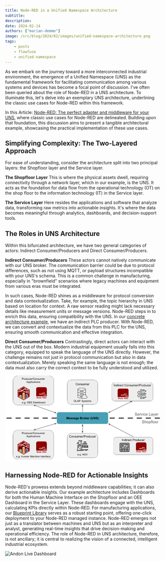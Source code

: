 ```yaml
---
title: Node-RED in a Unified Namespace Architecture
subtitle: 
description: 
date: 2024-02-14
authors: ["marian-demme"]
image: /src/blog/2024/02/images/unified-namespace-architecture.png
tags:
    - posts
    - flowfuse
    - unified-namespace
---
```


As we embark on the journey toward a more interconnected industrial environment, the emergence of a Unified Namespace (UNS) as the fundamental framework for facilitating communication among various systems and devices has become a focal point of discussion. I've often been queried about the role of Node-RED in a UNS architecture. To illuminate this, let's delve into an exemplary UNS architecture, underlining the classic use cases for Node-RED within this framework.

<!--more-->

In this Article: [Node-RED: The perfect adapter and middleware for your UNS](https://flowfuse.com/blog/2024/02/node-red-perfect-adapter-middleware-uns/), where classic use cases for Node-RED are delineated. Building upon that foundation, this discussion aims to present a tangible architectural example, showcasing the practical implementation of these use cases.


## Simplifying Complexity: The Two-Layered Approach

For ease of understanding, consider the architecture split into two principal layers: the Shopfloor layer and the Service layer.

**The Shopfloor Layer**
This is where the physical assets dwell, requiring connectivity through a network layer, which in our example, is the UNS. It acts as the foundation for data flow from the operational technology (OT) on the shop floor to the information technology (IT) in the Service layer.

**The Service Layer**
Here resides the applications and software that analyze data, transforming raw metrics into actionable insights. It's where the data becomes meaningful through analytics, dashboards, and decision-support tools.

## The Roles in UNS Architecture

Within this bifurcated architecture, we have two general categories of actors: Indirect Consumer/Producers and Direct Consumer/Producers.

**Indirect Consumer/Producers**
These actors cannot natively communicate with our UNS broker. The communication barrier could be due to protocol differences, such as not using MQTT, or payload structures incompatible with your UNS's schema. This is a common challenge in manufacturing, especially in "brownfield" scenarios where legacy machines and equipment from various eras must be integrated.

In such cases, Node-RED shines as a middleware for protocol conversion and data contextualization. Take, for example, the topic hierarchy in UNS based on location for context. A raw sensor reading might lack necessary details like measurement units or message versions. Node-RED steps in to enrich this data, ensuring compatibility with the UNS. In our [concrete architecture example](https://flowfuse.com/blog/2023/12/unified-namespace-data-modelling/), we have an indirect PLC producer. With Node-RED, we can convert and contextualize the data from this PLC for the UNS, ensuring smooth communication and effective integration.

**Direct Consumer/Producers**
Contrastingly, direct actors can interact with the UNS out of the box. Modern industrial equipment usually falls into this category, equipped to speak the language of the UNS directly. However, the challenge remains not just in protocol communication but also in data contextualization. Merely speaking the same language is not enough; the data must also carry the correct context to be fully understood and utilized.

![Example Architecture](./images/unified-namespace-architecture.png)

## Harnessing Node-RED for Actionable Insights

Node-RED's prowess extends beyond middleware capabilities; it can also derive actionable insights. Our example architecture includes Dashboards for both the Human Machine Interface on the Shopfloor and an OEE Dashboard in the Service Layer. These dashboards engage with the UNS, calculating KPIs directly within Node-RED. For manufacturing applications, our [Blueprint Library](https://flowfuse.com/blueprints/) serves as a robust starting point, offering one-click deployment to your Node-RED managed instance.
Node-RED emerges not just as a translator between machines and UNS but as an interpreter and analyst, generating real-time insights that drive decision-making and operational efficiency. The role of Node-RED in UNS architecture, therefore, is not ancillary; it is central to realizing the vision of a connected, intelligent industrial ecosystem.

![Andon Live Dashboard](https://flowfuse.com/img/ANDON-Screenshot-D4DBvWieJZ-650.avif)
